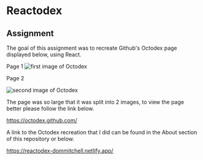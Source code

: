 # Reactodex

## Assignment

The goal of this assignment was to recreate Github's Octodex page displayed below, using React.

Page 1
![first image of Octodex](././images/part1.png)

Page 2

![second image of Octodex](././images/part2.png)

The page was so large that it was split into 2 images, to view the page better please follow the link below.

https://octodex.github.com/

A link to the Octodex recreation that I did can be found in the About section of this repository or below.

https://reactodex-dommitchell.netlify.app/
